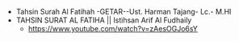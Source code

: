 * Tahsin Surah Al Fatihah -GETAR--Ust. Harman Tajang- Lc.- M.HI
* TAHSIN SURAT AL FATIHA || Istihsan Arif Al Fudhaily
  * https://www.youtube.com/watch?v=zAesOGJo6sY
